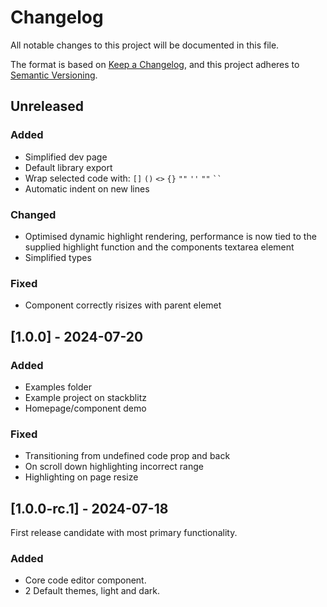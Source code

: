# Changelog

All notable changes to this project will be documented in this file.

The format is based on [Keep a Changelog](https://keepachangelog.com/en/1.0.0/),
and this project adheres to [Semantic Versioning](https://semver.org/spec/v2.0.0.html).

## Unreleased

### Added

- Simplified dev page
- Default library export
- Wrap selected code with: `[]` `()` `<>` `{}` `""` `''` `""` ` `` `
- Automatic indent on new lines

### Changed

- Optimised dynamic highlight rendering, performance is now tied to the supplied highlight function and the components textarea element
- Simplified types

### Fixed

- Component correctly risizes with parent elemet

## [1.0.0] - 2024-07-20

### Added

- Examples folder
- Example project on stackblitz
- Homepage/component demo

### Fixed

- Transitioning from undefined code prop and back
- On scroll down highlighting incorrect range
- Highlighting on page resize

## [1.0.0-rc.1] - 2024-07-18

First release candidate with most primary functionality.

### Added

- Core code editor component.
- 2 Default themes, light and dark.
